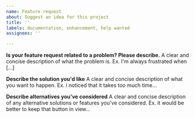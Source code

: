 ```yaml
---
name: Feature request
about: Suggest an idea for this project
title: ''
labels: documentation, enhancement, help wanted
assignees: ''

---
```


**Is your feature request related to a problem? Please describe.**
A clear and concise description of what the problem is. Ex. I'm always frustrated when [...]

**Describe the solution you'd like**
A clear and concise description of what you want to happen. Ex. i noticed that it takes too much time...

**Describe alternatives you've considered**
A clear and concise description of any alternative solutions or features you've considered. Ex. it would be better to keep that button in view...
